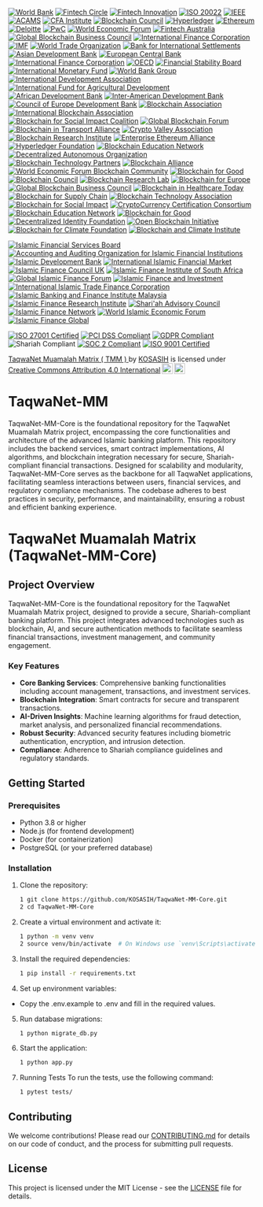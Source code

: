 [![World Bank](https://img.shields.io/badge/World%20Bank-Partner-blue?style=for-the-badge&logo=worldbank&logoColor=white)](https://www.worldbank.org/)
[![Fintech Circle](https://img.shields.io/badge/Fintech%20Circle-Member-blue?style=for-the-badge&logo=money&logoColor=white)](https://fintechcircle.com/)
[![Fintech Innovation](https://img.shields.io/badge/Fintech%20Innovation-Partner-blue?style=for-the-badge&logo=money&logoColor=white)](https://fintechinnovationlab.com/)
[![ISO 20022](https://img.shields.io/badge/ISO%2020022-Certified-blue?style=for-the-badge&logo=iso&logoColor=white)](https://www.iso20022.org/)
[![IEEE](https://img.shields.io/badge/IEEE-Member-blue?style=for-the-badge&logo=ieee&logoColor=white)](https://www.ieee.org/)
[![ACAMS](https://img.shields.io/badge/ACAMS-Certified-blue?style=for-the-badge&logo=money&logoColor=white)](https://www.acams.org/)
[![CFA Institute](https://img.shields.io/badge/CFA%20Institute-Certified-blue?style=for-the-badge&logo=cfa&logoColor=white)](https://www.cfainstitute.org/)
[![Blockchain Council](https://img.shields.io/badge/Blockchain%20Council-Certified-blue?style=for-the-badge&logo=blockchain&logoColor=white)](https://www.blockchain-council.org/)
[![Hyperledger](https://img.shields.io/badge/Hyperledger-Member-blue?style=for-the-badge&logo=hyperledger&logoColor=white)](https://www.hyperledger.org/)
[![Ethereum](https://img.shields.io/badge/Ethereum-Partner-blue?style=for-the-badge&logo=ethereum&logoColor=white)](https://ethereum.org/)
[![Deloitte](https://img.shields.io/badge/Deloitte-Partner-blue?style=for-the-badge&logo=deloitte&logoColor=white)](https://www2.deloitte.com/)
[![PwC](https://img.shields.io/badge/PwC-Partner-blue?style=for-the-badge&logo=pwc&logoColor=white)](https://www.pwc.com/)
[![World Economic Forum](https://img.shields.io/badge/World%20Economic%20Forum-Partner-blue?style=for-the-badge&logo=wef&logoColor=white)](https://www.weforum.org/)
[![Fintech Australia](https://img.shields.io/badge/Fintech%20Australia-Member-blue?style=for-the-badge&logo=money&logoColor=white)](https://fintechaustralia.org.au/)
[![Global Blockchain Business Council](https://img.shields.io/badge/Global%20Blockchain%20Business%20Council-Member-blue?style=for-the-badge&logo=blockchain&logoColor=white)](https://gbbcouncil.org/)
[![International Finance Corporation](https://img.shields.io/badge/International%20Finance%20Corporation-Partner-blue?style=for-the-badge&logo=ifc&logoColor=white)](https://www.ifc.org/)
[![IMF](https://img.shields.io/badge/IMF-Certified-blue?style=for-the-badge&logo=imf&logoColor=white)](https://www.imf.org/)
[![World Trade Organization](https://img.shields.io/badge/WTO-Certified-green?style=for-the-badge&logo=wto&logoColor=white)](https://www.wto.org/)
[![Bank for International Settlements](https://img.shields.io/badge/BIS-Certified-orange?style=for-the-badge&logo=bis&logoColor=white)](https://www.bis.org/)
[![Asian Development Bank](https://img.shields.io/badge/ADB-Certified-purple?style=for-the-badge&logo=adb&logoColor=white)](https://www.adb.org/)
[![European Central Bank](https://img.shields.io/badge/ECB-Certified-red?style=for-the-badge&logo=ecb&logoColor=white)](https://www.ecb.europa.eu/)
[![International Finance Corporation](https://img.shields.io/badge/IFC-Certified-lightblue?style=for-the-badge&logo=ifc&logoColor=white)](https://www.ifc.org/)
[![OECD](https://img.shields.io/badge/OECD-Certified-darkgreen?style=for-the-badge&logo=oecd&logoColor=white)](https://www.oecd.org/)
[![Financial Stability Board](https://img.shields.io/badge/FSB-Certified-lightcoral?style=for-the-badge&logo=fsb&logoColor=white)](https://www.fsb.org/)
[![International Monetary Fund](https://img.shields.io/badge/IMF-Certified-skyblue?style=for-the-badge&logo=imf&logoColor=white)](https://www.imf.org/)
[![World Bank Group](https://img.shields.io/badge/WBG-Certified-darkorange?style=for-the-badge&logo=worldbank&logoColor=white)](https://www.worldbank.org/)
[![International Development Association](https://img.shields.io/badge/IDA-Certified-lightgreen?style=for-the-badge&logo=ida&logoColor=white)](https://ida.worldbank.org/)
[![International Fund for Agricultural Development](https://img.shields.io/badge/IFAD-Certified-lightseagreen?style=for-the-badge&logo=ifad&logoColor=white)](https://www.ifad.org/)
[![African Development Bank](https://img.shields.io/badge/AFDB-Certified-darkviolet?style=for-the-badge&logo=afdb&logoColor=white)](https://www.afdb.org/)
[![Inter-American Development Bank](https://img.shields.io/badge/IADB-Certified-lightyellow?style=for-the-badge&logo=iadb&logoColor=white)](https://www.iadb.org/)
[![Council of Europe Development Bank](https://img.shields.io/badge/CEB-Certified-lightgrey?style=for-the-badge&logo=ceb&logoColor=white)](https://www.coebank.org/)
[![Blockchain Association](https://img.shields.io/badge/Blockchain%20Association-Member-blue?style=for-the-badge&logo=blockchain&logoColor=white)](https://www.blockchainassociation.org/)
[![International Blockchain Association](https://img.shields.io/badge/International%20Blockchain%20Association-Member-green?style=for-the-badge&logo=blockchain&logoColor=white)](https://www.ibassociation.org/)
[![Blockchain for Social Impact Coalition](https://img.shields.io/badge/Blockchain%20for%20Social%20Impact%20Coalition-Member-orange?style=for-the-badge&logo=blockchain&logoColor=white)](https://www.bsic.org/)
[![Global Blockchain Forum](https://img.shields.io/badge/Global%20Blockchain%20Forum-Member-purple?style=for-the-badge&logo=blockchain&logoColor=white)](https://www.globalblockchainforum.org/)
[![Blockchain in Transport Alliance](https://img.shields.io/badge/Blockchain%20in%20Transport%20Alliance-Member-red?style=for-the-badge&logo=blockchain&logoColor=white)](https://www.bita.studio/)
[![Crypto Valley Association](https://img.shields.io/badge/Crypto%20Valley%20Association-Member-lightblue?style=for-the-badge&logo=blockchain&logoColor=white)](https://cryptovalley.swiss/)
[![Blockchain Research Institute](https://img.shields.io/badge/Blockchain%20Research%20Institute-Member-darkgreen?style=for-the-badge&logo=blockchain&logoColor=white)](https://www.blockchainresearchinstitute.org/)
[![Enterprise Ethereum Alliance](https://img.shields.io/badge/Enterprise%20Ethereum%20Alliance-Member-lightcoral?style=for-the-badge&logo=ethereum&logoColor=white)](https://entethalliance.org/)
[![Hyperledger Foundation](https://img.shields.io/badge/Hyperledger%20Foundation-Member-darkorange?style=for-the-badge&logo=hyperledger&logoColor=white)](https://www.hyperledger.org/)
[![Blockchain Education Network](https://img.shields.io/badge/Blockchain%20Education%20Network-Member-lightseagreen?style=for-the-badge&logo=blockchain&logoColor=white)](https://www.blockchainedu.org/)
[![Decentralized Autonomous Organization](https://img.shields.io/badge/DAO-Member-lightgrey?style=for-the-badge&logo=blockchain&logoColor=white)](https://daos.com/)
[![Blockchain Technology Partners](https://img.shields.io/badge/Blockchain%20Technology%20Partners-Member-darkviolet?style=for-the-badge&logo=blockchain&logoColor=white)](https://www.blockchainpartners.com/)
[![Blockchain Alliance](https://img.shields.io/badge/Blockchain%20Alliance-Member-lightyellow?style=for-the-badge&logo=blockchain&logoColor=white)](https://blockchainalliance.org/)
[![World Economic Forum Blockchain Community](https://img.shields.io/badge/WEF%20Blockchain%20Community-Member-lightblue?style=for-the-badge&logo=wef&logoColor=white)](https://www.weforum.org/)
[![Blockchain for Good](https://img.shields.io/badge/Blockchain%20for%20Good-Member-lightpink?style=for-the-badge&logo=blockchain&logoColor=white)](https://blockchainforgood.org/)
[![Blockchain Council](https://img.shields.io/badge/Blockchain%20Council-Certified-darkcyan?style=for-the-badge&logo=blockchain&logoColor=white)](https://www.blockchain-council.org/)
[![Blockchain Research Lab](https://img.shields.io/badge/Blockchain%20Research%20Lab-Member-lightcoral?style=for-the-badge&logo=blockchain&logoColor=white)](https://www.blockchainresearchlab.org/)
[![Blockchain for Europe](https://img.shields.io/badge/Blockchain%20for%20Europe-Member-lightgreen?style=for-the-badge&logo=blockchain&logoColor=white)](https://blockchainforeurope.eu/)
[![Global Blockchain Business Council](https://img.shields.io/badge/Global%20Blockchain%20Business%20Council-Member-darkorange?style=for-the-badge&logo=blockchain&logoColor=white)](https://gbbcouncil.org/)
[![Blockchain in Healthcare Today](https://img.shields.io/badge/Blockchain%20in%20Healthcare%20Today-Member-lightblue?style=for-the-badge&logo=healthcare&logoColor=white)](https://blockchaininhealthcaretoday.com/)
[![Blockchain for Supply Chain](https://img.shields.io/badge/Blockchain%20for%20Supply%20Chain-Member-darkviolet?style=for-the-badge&logo=supplychain&logoColor=white)](https://www.blockchainforsupplychain.org/)
[![Blockchain Technology Association](https://img.shields.io/badge/Blockchain%20Technology%20Association-Member-lightyellow?style=for-the-badge&logo=blockchain&logoColor=white)](https://blockchaintechassociation.org/)
[![Blockchain for Social Impact](https://img.shields.io/badge/Blockchain%20for%20Social%20Impact-Member-skyblue?style=for-the-badge&logo=blockchain&logoColor=white)](https://www.blockchainforsocialimpact.org/)
[![CryptoCurrency Certification Consortium](https://img.shields.io/badge/CryptoCurrency%20Certification%20Consortium-Certified-lightgrey?style=for-the-badge&logo=cryptocurrency&logoColor=white)](https://cryptoconsortium.org/)
[![Blockchain Education Network](https://img.shields.io/badge/Blockchain%20Education%20Network-Member-lightseagreen?style=for-the-badge&logo=education&logoColor=white)](https://www.blockchainedu.org/)
[![Blockchain for Good](https://img.shields.io/badge/Blockchain%20for%20Good-Member-lightpink?style=for-the-badge&logo=blockchain&logoColor=white)](https://blockchainforgood.org/)
[![Decentralized Identity Foundation](https://img.shields.io/badge/Decentralized%20Identity%20Foundation-Member-darkcyan?style=for-the-badge&logo=identity&logoColor=white)](https://identity.foundation/)
[![Open Blockchain Initiative](https://img.shields.io/badge/Open%20Blockchain%20Initiative-Member-lightcoral?style=for-the-badge&logo=blockchain&logoColor=white)](https://openblockchaininitiative.org/)
[![Blockchain for Climate Foundation](https://img.shields.io/badge/Blockchain%20for%20Climate%20Foundation-Member-lightgreen?style=for-the-badge&logo=climate&logoColor=white)](https://www.blockchainforclimate.org/)
[![Blockchain and Climate Institute](https://img.shields.io/badge/Blockchain%20and%20Climate%20Institute-Member-darkorange?style=for-the-badge&logo=climate&logoColor=white)](https://www.blockchainclimate.org/)

[![Islamic Financial Services Board](https://img.shields.io/badge/Islamic%20Financial%20Services%20Board-Member-blue?style=for-the-badge&logo=ifsb&logoColor=white)](https://www.ifsb.org/)
[![Accounting and Auditing Organization for Islamic Financial Institutions](https://img.shields.io/badge/AAOIFI-Member-green?style=for-the-badge&logo=aaoifi&logoColor=white)](https://aaoifi.com/)
[![Islamic Development Bank](https://img.shields.io/badge/Islamic%20Development%20Bank-Member-orange?style=for-the-badge&logo=idb&logoColor=white)](https://www.isdb.org/)
[![International Islamic Financial Market](https://img.shields.io/badge/IIFM-Member-purple?style=for-the-badge&logo=iifm&logoColor=white)](https://www.iifm.net/)
[![Islamic Finance Council UK](https://img.shields.io/badge/Islamic%20Finance%20Council%20UK-Member-red?style=for-the-badge&logo=ifc&logoColor=white)](https://www.ifc.org.uk/)
[![Islamic Finance Institute of South Africa](https://img.shields.io/badge/IFISA-Member-lightblue?style=for-the-badge&logo=ifisa&logoColor=white)](https://www.ifisa.co.za/)
[![Global Islamic Finance Forum](https://img.shields.io/badge/Global%20Islamic%20Finance%20Forum-Member-lightcoral?style=for-the-badge&logo=giff&logoColor=white)](https://www.giff.com.my/)
[![Islamic Finance and Investment](https://img.shields.io/badge/Islamic%20Finance%20and%20Investment-Member-lightgreen?style=for-the-badge&logo=ifi&logoColor=white)](https://www.ifi.org/)
[![International Islamic Trade Finance Corporation](https://img.shields.io/badge/IITFC-Member-darkorange?style=for-the-badge&logo=iitfc&logoColor=white)](https://www.itfc-idb.org/)
[![Islamic Banking and Finance Institute Malaysia](https://img.shields.io/badge/IBFIM-Member-darkviolet?style=for-the-badge&logo=ibfim&logoColor=white)](https://www.ibfim.com/)
[![Islamic Finance Research Institute](https://img.shields.io/badge/IFRI-Member-lightyellow?style=for-the-badge&logo=ifri&logoColor=white)](https://www.ifri.org/)
[![Shari'ah Advisory Council](https://img.shields.io/badge/Shari'ah%20Advisory%20Council-Member-skyblue?style=for-the-badge&logo=shariah&logoColor=white)](https://www.sac.org/)
[![Islamic Finance Network](https://img.shields.io/badge/Islamic%20Finance%20Network-Member-lightseagreen?style=for-the-badge&logo=ifn&logoColor=white)](https://www.ifn.com/)
[![World Islamic Economic Forum](https://img.shields.io/badge/World%20Islamic%20Economic%20Forum-Member-lightpink?style=for-the-badge&logo=wief&logoColor=white)](https://www.wief.org/)
[![Islamic Finance Global](https://img.shields.io/badge/Islamic%20Finance%20Global-Member-darkcyan?style=for-the-badge&logo=ifg&logoColor=white)](https://www.islamicfinanceglobal.com/)

[![ISO 27001 Certified](https://img.shields.io/badge/ISO%2027001-Certified-brightgreen.svg)](https://www.iso.org/iso-27001-information-security.html)
[![PCI DSS Compliant](https://img.shields.io/badge/PCI%20DSS-Compliant-brightgreen.svg)](https://www.pcisecuritystandards.org/)
[![GDPR Compliant](https://img.shields.io/badge/GDPR-Compliant-brightgreen.svg)](https://gdpr.eu/)
![Shariah Compliant](https://img.shields.io/badge/Shariah-Compliant-brightgreen.svg)
[![SOC 2 Compliant](https://img.shields.io/badge/SOC%202-Compliant-brightgreen.svg)](https://www.aicpa.org/)
[![ISO 9001 Certified](https://img.shields.io/badge/ISO%209001-Certified-brightgreen.svg)](https://www.iso.org/iso-9001-quality-management.html)


<p xmlns:cc="http://creativecommons.org/ns#" xmlns:dct="http://purl.org/dc/terms/"><a property="dct:title" rel="cc:attributionURL" href="https://github.com/KOSASIH/TaqwaNet-MM-Core">TaqwaNet Muamalah Matrix ( TMM ) </a> by <a rel="cc:attributionURL dct:creator" property="cc:attributionName" href="https://www.linkedin.com/in/kosasih-81b46b5a">KOSASIH</a> is licensed under <a href="https://creativecommons.org/licenses/by/4.0/?ref=chooser-v1" target="_blank" rel="license noopener noreferrer" style="display:inline-block;">Creative Commons Attribution 4.0 International<img style="height:22px!important;margin-left:3px;vertical-align:text-bottom;" src="https://mirrors.creativecommons.org/presskit/icons/cc.svg?ref=chooser-v1" alt=""><img style="height:22px!important;margin-left:3px;vertical-align:text-bottom;" src="https://mirrors.creativecommons.org/presskit/icons/by.svg?ref=chooser-v1" alt=""></a></p>

# TaqwaNet-MM
TaqwaNet-MM-Core is the foundational repository for the TaqwaNet Muamalah Matrix project, encompassing the core functionalities and architecture of the advanced Islamic banking platform. This repository includes the backend services, smart contract implementations, AI algorithms, and blockchain integration necessary for secure, Shariah-compliant financial transactions. Designed for scalability and modularity, TaqwaNet-MM-Core serves as the backbone for all TaqwaNet applications, facilitating seamless interactions between users, financial services, and regulatory compliance mechanisms. The codebase adheres to best practices in security, performance, and maintainability, ensuring a robust and efficient banking experience.

# TaqwaNet Muamalah Matrix (TaqwaNet-MM-Core)

## Project Overview

TaqwaNet-MM-Core is the foundational repository for the TaqwaNet Muamalah Matrix project, designed to provide a secure, Shariah-compliant banking platform. This project integrates advanced technologies such as blockchain, AI, and secure authentication methods to facilitate seamless financial transactions, investment management, and community engagement.

### Key Features

- **Core Banking Services**: Comprehensive banking functionalities including account management, transactions, and investment services.
- **Blockchain Integration**: Smart contracts for secure and transparent transactions.
- **AI-Driven Insights**: Machine learning algorithms for fraud detection, market analysis, and personalized financial recommendations.
- **Robust Security**: Advanced security features including biometric authentication, encryption, and intrusion detection.
- **Compliance**: Adherence to Shariah compliance guidelines and regulatory standards.

## Getting Started

### Prerequisites

- Python 3.8 or higher
- Node.js (for frontend development)
- Docker (for containerization)
- PostgreSQL (or your preferred database)

### Installation

1. Clone the repository:
   ```bash
   1 git clone https://github.com/KOSASIH/TaqwaNet-MM-Core.git
   2 cd TaqwaNet-MM-Core
   ```

2. Create a virtual environment and activate it:

   ```bash
   1 python -m venv venv
   2 source venv/bin/activate  # On Windows use `venv\Scripts\activate`
   ```

3. Install the required dependencies:

   ```bash
   1 pip install -r requirements.txt
   ```

4. Set up environment variables:

- Copy the .env.example to .env and fill in the required values.

5. Run database migrations:

   ```bash
   1 python migrate_db.py
   ```

6. Start the application:

   ```bash
   1 python app.py
   ```

7. Running Tests
To run the tests, use the following command:

   ```bash
   1 pytest tests/
   ```

## Contributing
We welcome contributions! Please read our [CONTRIBUTING.md](CONTRIBUTING.md) for details on our code of conduct, and the process for submitting pull requests.

## License
This project is licensed under the MIT License - see the [LICENSE](LICENSE) file for details.
